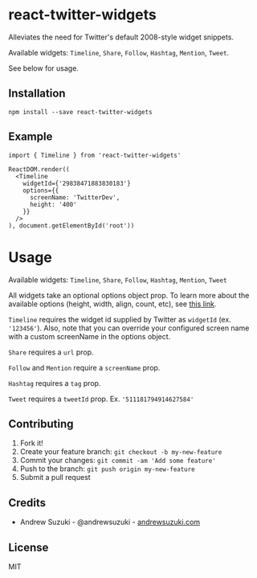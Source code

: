 # react-twitter-widgets

Alleviates the need for Twitter's default 2008-style widget snippets.

Available widgets: `Timeline`, `Share`, `Follow`, `Hashtag`, `Mention`, `Tweet`.

See below for usage.

## Installation

```
npm install --save react-twitter-widgets
```

## Example

```
import { Timeline } from 'react-twitter-widgets'

ReactDOM.render((
  <Timeline
    widgetId={'29838471883830183'}
    options={{
      screenName: 'TwitterDev',
      height: '400'
    }}
  />
), document.getElementById('root'))
```

# Usage

Available widgets: `Timeline`, `Share`, `Follow`, `Hashtag`, `Mention`, `Tweet`

All widgets take an optional options object prop. To learn more about the available options (height, width, align, count, etc), see [this link](https://dev.twitter.com/web/javascript/creating-widgets).

`Timeline` requires the widget id supplied by Twitter as `widgetId` (ex. `'123456'`). Also, note that you can override your configured screen name with a custom screenName in the options object.

`Share` requires a `url` prop.

`Follow` and `Mention` require a `screenName` prop.

`Hashtag` requires a `tag` prop.

`Tweet` requires a `tweetId` prop. Ex. `'511181794914627584'`

## Contributing

1. Fork it!
2. Create your feature branch: `git checkout -b my-new-feature`
3. Commit your changes: `git commit -am 'Add some feature'`
4. Push to the branch: `git push origin my-new-feature`
5. Submit a pull request

## Credits

* Andrew Suzuki - @andrewsuzuki - [andrewsuzuki.com](http://andrewsuzuki.com)

## License

MIT
